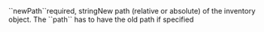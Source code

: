 <tr><td>``newPath``</td><td>required, string<td>New path (relative or absolute) of the inventory object. The ``path`` has to have the old path if specified</td><td></td><td></td></tr>
